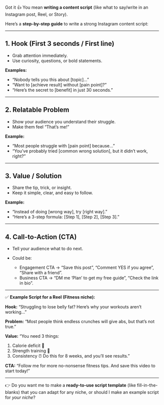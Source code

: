 Got it 👍 You mean **writing a content script** (like what to say/write in an Instagram post, Reel, or Story).

Here’s a **step-by-step guide** to write a strong Instagram content script:

---

## 1. **Hook (First 3 seconds / First line)**

* Grab attention immediately.
* Use curiosity, questions, or bold statements.

**Examples:**

* “Nobody tells you this about \[topic]…”
* “Want to \[achieve result] without \[pain point]?”
* “Here’s the secret to \[benefit] in just 30 seconds.”

---

## 2. **Relatable Problem**

* Show your audience you understand their struggle.
* Make them feel “That’s me!”

**Example:**

* “Most people struggle with \[pain point] because…”
* “You’ve probably tried \[common wrong solution], but it didn’t work, right?”

---

## 3. **Value / Solution**

* Share the tip, trick, or insight.
* Keep it simple, clear, and easy to follow.

**Example:**

* “Instead of doing \[wrong way], try \[right way].”
* “Here’s a 3-step formula: \[Step 1], \[Step 2], \[Step 3].”

---

## 4. **Call-to-Action (CTA)**

* Tell your audience what to do next.
* Could be:

  * Engagement CTA → “Save this post”, “Comment YES if you agree”, “Share with a friend”.
  * Business CTA → “DM me ‘Plan’ to get my free guide”, “Check the link in bio”.

---

✅ **Example Script for a Reel (Fitness niche):**

**Hook:**
“Struggling to lose belly fat? Here’s why your workouts aren’t working…”

**Problem:**
“Most people think endless crunches will give abs, but that’s not true.”

**Value:**
“You need 3 things:

1. Calorie deficit 🥗
2. Strength training 💪
3. Consistency ⏰
   Do this for 8 weeks, and you’ll see results.”

**CTA:**
“Follow me for more no-nonsense fitness tips. And save this video to start today!”

---

👉 Do you want me to make a **ready-to-use script template** (like fill-in-the-blanks) that you can adapt for any niche, or should I make an example script for *your niche*?

